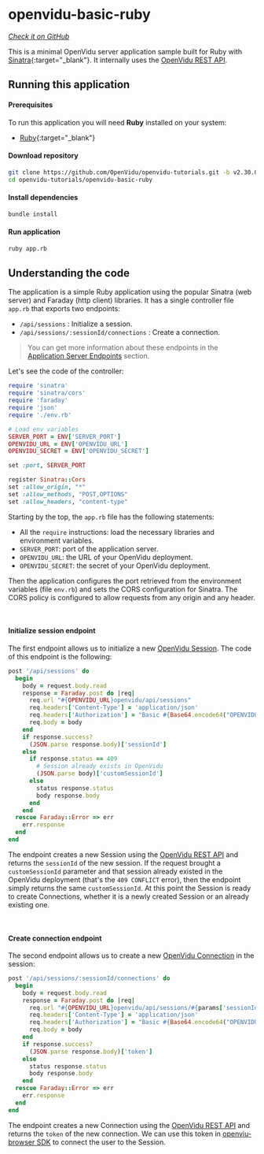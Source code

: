 # openvidu-basic-ruby

<a href="https://github.com/OpenVidu/openvidu-tutorials/tree/master/openvidu-basic-ruby" target="_blank"><i class="icon ion-social-github"> Check it on GitHub</i></a>

This is a minimal OpenVidu server application sample built for Ruby with [Sinatra](https://sinatrarb.com/){:target="_blank"}.
It internally uses the [OpenVidu REST API](reference-docs/REST-API/).


## Running this application

#### Prerequisites
To run this application you will need **Ruby** installed on your system:

- [Ruby](https://www.ruby-lang.org/en/downloads/){:target="_blank"}

#### Download repository

```bash
git clone https://github.com/OpenVidu/openvidu-tutorials.git -b v2.30.0
cd openvidu-tutorials/openvidu-basic-ruby
```

#### Install dependencies

```bash
bundle install
```

#### Run application

```bash
ruby app.rb
```

## Understanding the code

The application is a simple Ruby application using the popular Sinatra (web server) and Faraday (http client) libraries. It has a single controller file `app.rb` that exports two endpoints:

- `/api/sessions` : Initialize a session.
- `/api/sessions/:sessionId/connections` : Create a connection.

> You can get more information about these endpoints in the [Application Server Endpoints](application-server/#rest-endpoints) section.

Let's see the code of the controller:

```ruby
require 'sinatra'
require 'sinatra/cors'
require 'faraday'
require 'json'
require './env.rb'

# Load env variables
SERVER_PORT = ENV['SERVER_PORT']
OPENVIDU_URL = ENV['OPENVIDU_URL']
OPENVIDU_SECRET = ENV['OPENVIDU_SECRET']

set :port, SERVER_PORT

register Sinatra::Cors
set :allow_origin, "*"
set :allow_methods, "POST,OPTIONS"
set :allow_headers, "content-type"
```

Starting by the top, the `app.rb` file has the following statements:

- All the `require` instructions: load the necessary libraries and environment variables.
- `SERVER_PORT`: port of the application server.
- `OPENVIDU_URL`: the URL of your OpenVidu deployment.
- `OPENVIDU_SECRET`: the secret of your OpenVidu deployment.

Then the application configures the port retrieved from the environment variables (file `env.rb`) and sets the CORS configuration for Sinatra. The CORS policy is configured to allow requests from any origin and any header.

<br>

#### Initialize session endpoint

The first endpoint allows us to initialize a new [OpenVidu Session](developing-your-video-app/#session). The code of this endpoint is the following:

```ruby
post '/api/sessions' do
  begin
    body = request.body.read
    response = Faraday.post do |req|
      req.url "#{OPENVIDU_URL}openvidu/api/sessions"
      req.headers['Content-Type'] = 'application/json'
      req.headers['Authorization'] = "Basic #{Base64.encode64("OPENVIDUAPP:#{OPENVIDU_SECRET}").strip}"
      req.body = body
    end
    if response.success?
      (JSON.parse response.body)['sessionId']
    else
      if response.status == 409
        # Session already exists in OpenVidu
        (JSON.parse body)['customSessionId']
      else
        status response.status
        body response.body
      end
    end
  rescue Faraday::Error => err
    err.response
  end
end
```

The endpoint creates a new Session using the [OpenVidu REST API](reference-docs/REST-API/) and returns the `sessionId` of the new session. If the request brought a `customSessionId` parameter and that session already existed in the OpenVidu deployment (that's the `409 CONFLICT` error), then the endpoint simply returns the same `customSessionId`. At this point the Session is ready to create Connections, whether it is a newly created Session or an already existing one.

<br>

#### Create connection endpoint

The second endpoint allows us to create a new [OpenVidu Connection](developing-your-video-app/#connection) in the session:

```ruby
post '/api/sessions/:sessionId/connections' do
  begin
    body = request.body.read
    response = Faraday.post do |req|
      req.url "#{OPENVIDU_URL}openvidu/api/sessions/#{params['sessionId']}/connection"
      req.headers['Content-Type'] = 'application/json'
      req.headers['Authorization'] = "Basic #{Base64.encode64("OPENVIDUAPP:#{OPENVIDU_SECRET}").strip}"
      req.body = body
    end
    if response.success?
      (JSON.parse response.body)['token']
    else
      status response.status
      body response.body
    end
  rescue Faraday::Error => err
    err.response
  end
end
```

The endpoint creates a new Connection using the [OpenVidu REST API](reference-docs/REST-API/) and returns the `token` of the new connection. We can use this token in [openviu-browser SDK](reference-docs/openvidu-browser/) to connect the user to the Session.
